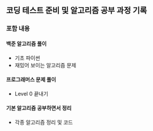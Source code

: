 ## 코딩 테스트 준비 및 알고리즘 공부 과정 기록
### 포함 내용
#### 백준 알고리즘 풀이
* 기초 파이썬
* 재밌어 보이는 알고리즘 문제
#### 프로그래머스 문제 풀이
* Level 0 끝내기
#### 기본 알고리즘 공부하면서 정리
* 각종 알고리즘 정리 및 코드
